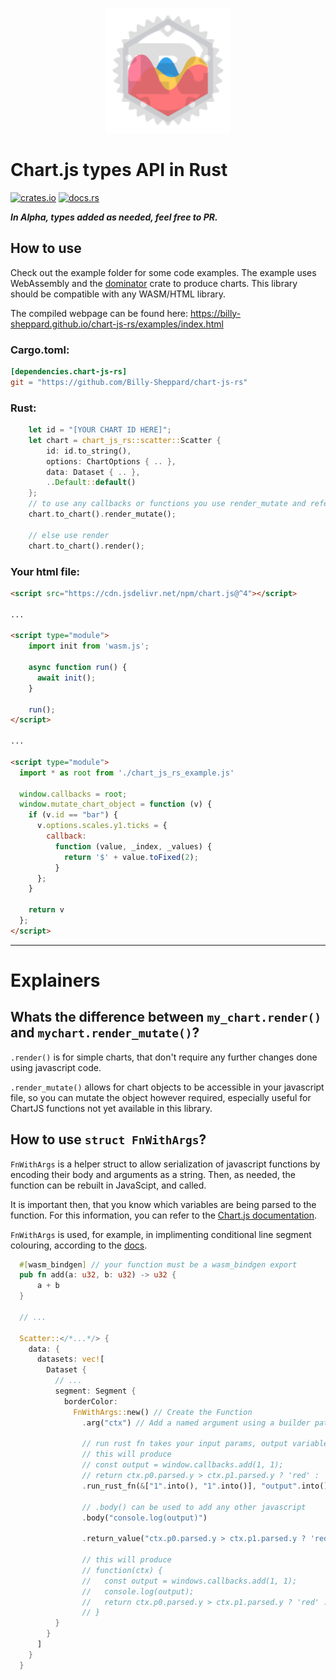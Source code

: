 <p align="center">
  <img width="200" src="https://raw.githubusercontent.com/Billy-Sheppard/chart-js-rs/main/examples/favicon.png" alt="Material Bread logo">
</p>

# Chart.js types API in Rust 
[![crates.io](https://img.shields.io/crates/v/chart-js-rs.svg)](https://crates.io/crates/chart-js-rs)
[![docs.rs](https://docs.rs/chart-js-rs/badge.svg)](https://docs.rs/chart-js-rs)

***In Alpha, types added as needed, feel free to PR.***

## How to use

Check out the example folder for some code examples. The example uses WebAssembly and the [dominator](https://github.com/Pauan/rust-dominator) crate to produce charts. This library should be compatible with any WASM/HTML library.

The compiled webpage can be found here: https://billy-sheppard.github.io/chart-js-rs/examples/index.html

### Cargo.toml: 
```toml
[dependencies.chart-js-rs]
git = "https://github.com/Billy-Sheppard/chart-js-rs"
```

### Rust:
```rust
    let id = "[YOUR CHART ID HERE]";
    let chart = chart_js_rs::scatter::Scatter {
        id: id.to_string(),
        options: ChartOptions { .. },
        data: Dataset { .. },
        ..Default::default()
    };
    // to use any callbacks or functions you use render_mutate and refer to the JS below
    chart.to_chart().render_mutate();

    // else use render
    chart.to_chart().render();
```

### Your html file:
```html
<script src="https://cdn.jsdelivr.net/npm/chart.js@^4"></script>

...

<script type="module">
    import init from 'wasm.js';

    async function run() {
      await init();
    }

    run();
</script>

...

<script type="module">
  import * as root from './chart_js_rs_example.js'

  window.callbacks = root;
  window.mutate_chart_object = function (v) {
    if (v.id == "bar") {
      v.options.scales.y1.ticks = {
        callback:
          function (value, _index, _values) {
            return '$' + value.toFixed(2);
          }
      };
    }

    return v
  };
</script>
```

<hr>

# Explainers

## Whats the difference between `my_chart.render()` and `mychart.render_mutate()`?
`.render()` is for simple charts, that don't require any further changes done using javascript code.

`.render_mutate()` allows for chart objects to be accessible in your javascript file, so you can mutate the object however required, especially useful for ChartJS functions not yet available in this library.

## How to use `struct FnWithArgs`?
`FnWithArgs` is a helper struct to allow serialization of javascript functions by encoding their body and arguments as a string. Then, as needed, the function can be rebuilt in JavaScipt, and called.

It is important then, that you know which variables are being parsed to the function. For this information, you can refer to the [Chart.js documentation](https://www.chartjs.org/docs/latest/).

`FnWithArgs` is used, for example, in implimenting conditional line segment colouring, according to the [docs](https://www.chartjs.org/docs/latest/samples/line/segments.html).
```rust
  #[wasm_bindgen] // your function must be a wasm_bindgen export
  pub fn add(a: u32, b: u32) -> u32 {
      a + b
  }

  // ...

  Scatter::</*...*/> {
    data: {
      datasets: vec![
        Dataset {
          // ...
          segment: Segment {
            borderColor: 
              FnWithArgs::new() // Create the Function
                .arg("ctx") // Add a named argument using a builder pattern, you can have as many arugments as required

                // run rust fn takes your input params, output variable name, and function pointer
                // this will produce 
                // const output = window.callbacks.add(1, 1);
                // return ctx.p0.parsed.y > ctx.p1.parsed.y ? 'red' : 'green'
                .run_rust_fn(&["1".into(), "1".into()], "output".into(), add) 

                // .body() can be used to add any other javascript
                .body("console.log(output)")

                .return_value("ctx.p0.parsed.y > ctx.p1.parsed.y ? 'red' : 'green'") // Add the function body, in this case make the line red if the slope is negative

                // this will produce
                // function(ctx) {
                //   const output = windows.callbacks.add(1, 1);
                //   console.log(output);
                //   return ctx.p0.parsed.y > ctx.p1.parsed.y ? 'red' : 'green'
                // }
          }
        }
      ]
    }
  }
```
